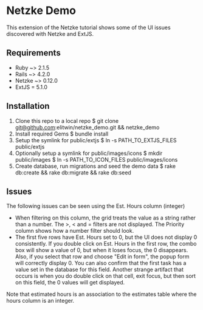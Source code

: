 # Netzke Demo

This extension of the Netzke tutorial shows some of the UI issues discovered with Netzke
and ExtJS.

## Requirements
* Ruby ~> 2.1.5
* Rails ~> 4.2.0
* Netzke ~> 0.12.0
* ExtJS = 5.1.0

## Installation

1. Clone this repo to a local repo
  $ git clone git@github.com:elitwin/netzke_demo.git && netzke_demo
2. Install required Gems
  $ bundle install
3. Setup the symlink for public/extjs
  $ ln -s PATH_TO_EXTJS_FILES public/extjs
4. Optionally setup a symlink for public/images/icons
  $ mkdir public/images
  $ ln -s PATH_TO_ICON_FILES public/images/icons
5. Create database, run migrations and seed the demo data
  $ rake db:create && rake db:migrate && rake db:seed

## Issues

The following issues can be seen using the Est. Hours column (integer)
* When filtering on this column, the grid treats the value as a string rather than a number. The >, < and = filters are not displayed. The Priority column shows how a number filter should look.
* The first five rows have Est. Hours set to 0, but the UI does not display 0 consistently. If you double click on Est. Hours in the first row, the combo box will show a value of 0, but when it loses focus, the 0 disappears. Also, if you select that row and choose "Edit in form", the popup form will correctly display 0. You can also confirm that the first task has a value set in the database for this field. Another strange artifact that occurs is when you do double click on that cell, exit focus, but then sort on this field, the 0 values will get displayed.

Note that estimated hours is an association to the estimates table where the hours column is an integer.

